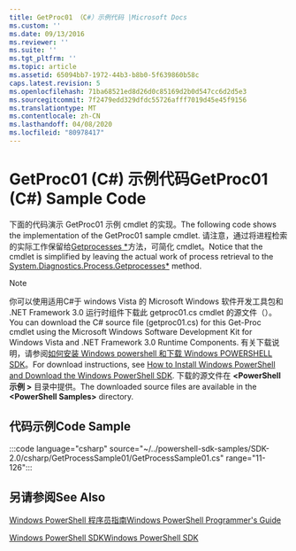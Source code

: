 ```yaml
---
title: GetProc01 （C#）示例代码 |Microsoft Docs
ms.custom: ''
ms.date: 09/13/2016
ms.reviewer: ''
ms.suite: ''
ms.tgt_pltfrm: ''
ms.topic: article
ms.assetid: 65094bb7-1972-44b3-b8b0-5f639860b58c
caps.latest.revision: 5
ms.openlocfilehash: 71ba68521ed8d26d0c85169d2b0d547cc6d2d5e3
ms.sourcegitcommit: 7f2479edd329dfdc55726afff7019d45e45f9156
ms.translationtype: MT
ms.contentlocale: zh-CN
ms.lasthandoff: 04/08/2020
ms.locfileid: "80978417"
---
```

# <a name="getproc01-c-sample-code"></a><span data-ttu-id="74dc0-102">GetProc01 (C#) 示例代码</span><span class="sxs-lookup"><span data-stu-id="74dc0-102">GetProc01 (C#) Sample Code</span></span>

<span data-ttu-id="74dc0-103">下面的代码演示 GetProc01 示例 cmdlet 的实现。</span><span class="sxs-lookup"><span data-stu-id="74dc0-103">The following code shows the implementation of the GetProc01 sample cmdlet.</span></span> <span data-ttu-id="74dc0-104">请注意，通过将进程检索的实际工作保留给[Getprocesses \*](/dotnet/api/System.Diagnostics.Process.GetProcesses)方法，可简化 cmdlet。</span><span class="sxs-lookup"><span data-stu-id="74dc0-104">Notice that the cmdlet is simplified by leaving the actual work of process retrieval to the [System.Diagnostics.Process.Getprocesses\*](/dotnet/api/System.Diagnostics.Process.GetProcesses) method.</span></span>

> [!NOTE]
> <span data-ttu-id="74dc0-105">你可以使用适用C#于 windows Vista 的 Microsoft Windows 软件开发工具包和 .NET Framework 3.0 运行时组件下载此 getproc01.cs cmdlet 的源文件（）。</span><span class="sxs-lookup"><span data-stu-id="74dc0-105">You can download the C# source file (getproc01.cs) for this Get-Proc cmdlet using the Microsoft Windows Software Development Kit for Windows Vista and .NET Framework 3.0 Runtime Components.</span></span> <span data-ttu-id="74dc0-106">有关下载说明，请参阅[如何安装 Windows powershell 和下载 Windows POWERSHELL SDK](/powershell/scripting/developer/installing-the-windows-powershell-sdk)。</span><span class="sxs-lookup"><span data-stu-id="74dc0-106">For download instructions, see [How to Install Windows PowerShell and Download the Windows PowerShell SDK](/powershell/scripting/developer/installing-the-windows-powershell-sdk).</span></span>
> <span data-ttu-id="74dc0-107">下载的源文件在 **\<PowerShell 示例 >** 目录中提供。</span><span class="sxs-lookup"><span data-stu-id="74dc0-107">The downloaded source files are available in the **\<PowerShell Samples>** directory.</span></span>

## <a name="code-sample"></a><span data-ttu-id="74dc0-108">代码示例</span><span class="sxs-lookup"><span data-stu-id="74dc0-108">Code Sample</span></span>

:::code language="csharp" source="~/../powershell-sdk-samples/SDK-2.0/csharp/GetProcessSample01/GetProcessSample01.cs" range="11-126":::

## <a name="see-also"></a><span data-ttu-id="74dc0-109">另请参阅</span><span class="sxs-lookup"><span data-stu-id="74dc0-109">See Also</span></span>

[<span data-ttu-id="74dc0-110">Windows PowerShell 程序员指南</span><span class="sxs-lookup"><span data-stu-id="74dc0-110">Windows PowerShell Programmer's Guide</span></span>](./windows-powershell-programmer-s-guide.md)

[<span data-ttu-id="74dc0-111">Windows PowerShell SDK</span><span class="sxs-lookup"><span data-stu-id="74dc0-111">Windows PowerShell SDK</span></span>](../windows-powershell-reference.md)
